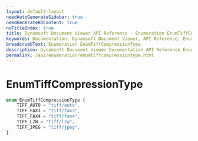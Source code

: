 ```yaml
---
layout: default-layout
needAutoGenerateSidebar: true
needGenerateH3Content: true
noTitleIndex: true
title: Dynamsoft Document Viewer API Reference - Enumeration EnumTiffCompressionType
keywords: Documentation, Dynamsoft Document Viewer, API Reference, Enumeration EnumTiffCompressionType
breadcrumbText: Enumeration EnumTiffCompressionType
description: Dynamsoft Document Viewer Documentation API Reference Enumeration EnumTiffCompressionType Page
permalink: /api/enumeration/enumtiffcompressiontype.html
---
```


# EnumTiffCompressionType

```typescript
enum EnumTiffCompressionType {
    TIFF_AUTO = "tiff/auto",
    TIFF_FAX3 = "tiff/fax3",
    TIFF_FAX4 = "tiff/fax4",
    TIFF_LZW = "tiff/lzw",
    TIFF_JPEG = "tiff/jpeg",
}
```